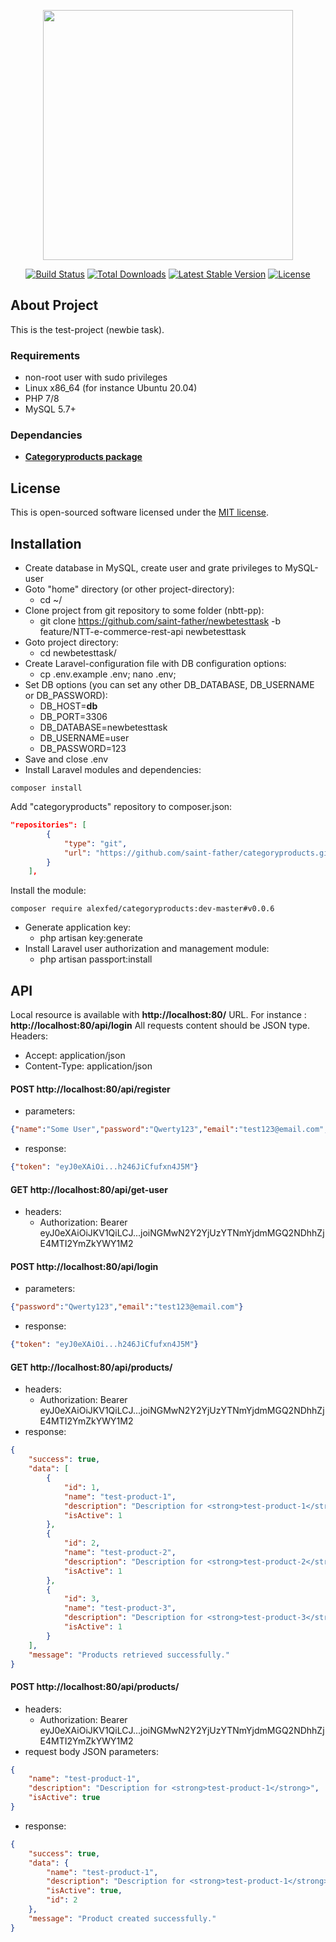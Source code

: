 <p align="center"><a href="https://laravel.com" target="_blank"><img src="https://raw.githubusercontent.com/laravel/art/master/logo-lockup/5%20SVG/2%20CMYK/1%20Full%20Color/laravel-logolockup-cmyk-red.svg" width="400"></a></p>

<p align="center">
<a href="https://travis-ci.org/laravel/framework"><img src="https://travis-ci.org/laravel/framework.svg" alt="Build Status"></a>
<a href="https://packagist.org/packages/laravel/framework"><img src="https://img.shields.io/packagist/dt/laravel/framework" alt="Total Downloads"></a>
<a href="https://packagist.org/packages/laravel/framework"><img src="https://img.shields.io/packagist/v/laravel/framework" alt="Latest Stable Version"></a>
<a href="https://packagist.org/packages/laravel/framework"><img src="https://img.shields.io/packagist/l/laravel/framework" alt="License"></a>
</p>

## About Project

This is the test-project (newbie task).

### Requirements

- non-root user with sudo privileges
- Linux x86_64 (for instance Ubuntu 20.04)
- PHP 7/8
- MySQL 5.7+

### Dependancies

- **[Categoryproducts package](https://github.com/saint-father/categoryproducts)**

## License

This is open-sourced software licensed under the [MIT license](https://opensource.org/licenses/MIT).

## Installation
- Create database in MySQL, create user and grate privileges to MySQL-user
- Goto "home" directory (or other project-directory):
    - cd ~/
- Clone project from git repository to some folder (nbtt-pp):
    - git clone https://github.com/saint-father/newbetesttask -b feature/NTT-e-commerce-rest-api newbetesttask
- Goto project directory:
    - cd newbetesttask/
- Create Laravel-configuration file with DB configuration options:
    - cp .env.example .env; nano .env;
- Set DB options (you can set any other DB_DATABASE, DB_USERNAME or DB_PASSWORD):
    - DB_HOST=**db**
    - DB_PORT=3306
    - DB_DATABASE=newbetesttask
    - DB_USERNAME=user
    - DB_PASSWORD=123
- Save and close .env
- Install Laravel modules and dependencies:
```console
composer install
```
Add "categoryproducts" repository to composer.json:
```json
"repositories": [
        {
            "type": "git",
            "url": "https://github.com/saint-father/categoryproducts.git"
        }
    ],
```
Install the module:
```console
composer require alexfed/categoryproducts:dev-master#v0.0.6
```
- Generate application key:
    - php artisan key:generate
- Install Laravel user authorization and management module:
    - php artisan passport:install

## API

Local resource is available with **http://localhost:80/** URL.
For instance : **http://localhost:80/api/login**
All requests content should be JSON type.
Headers:
- Accept: application/json
- Content-Type: application/json

#### POST http://localhost:80/api/register
- parameters:
```json
{"name":"Some User","password":"Qwerty123","email":"test123@email.com","password_confirmation":"Qwerty123"}
```
- response:
```json
{"token": "eyJ0eXAiOi...h246JiCfufxn4J5M"}
```
#### GET http://localhost:80/api/get-user
- headers:
    - Authorization: Bearer eyJ0eXAiOiJKV1QiLCJ...joiNGMwN2Y2YjUzYTNmYjdmMGQ2NDhhZjE4MTI2YmZkYWY1M2

#### POST http://localhost:80/api/login
- parameters:
```json
{"password":"Qwerty123","email":"test123@email.com"}
```
- response:
```json
{"token": "eyJ0eXAiOi...h246JiCfufxn4J5M"}
```
#### GET http://localhost:80/api/products/
- headers:
    - Authorization: Bearer eyJ0eXAiOiJKV1QiLCJ...joiNGMwN2Y2YjUzYTNmYjdmMGQ2NDhhZjE4MTI2YmZkYWY1M2
- response:
```json
{
    "success": true,
    "data": [
        {
            "id": 1,
            "name": "test-product-1",
            "description": "Description for <strong>test-product-1</strong>",
            "isActive": 1
        },
        {
            "id": 2,
            "name": "test-product-2",
            "description": "Description for <strong>test-product-2</strong>",
            "isActive": 1
        },
        {
            "id": 3,
            "name": "test-product-3",
            "description": "Description for <strong>test-product-3</strong>",
            "isActive": 1
        }
    ],
    "message": "Products retrieved successfully."
}
```
#### POST http://localhost:80/api/products/
- headers:
    - Authorization: Bearer eyJ0eXAiOiJKV1QiLCJ...joiNGMwN2Y2YjUzYTNmYjdmMGQ2NDhhZjE4MTI2YmZkYWY1M2
- request body JSON parameters:
```json
{
    "name": "test-product-1",
    "description": "Description for <strong>test-product-1</strong>",
    "isActive": true
}
```
- response:
```json
{
    "success": true,
    "data": {
        "name": "test-product-1",
        "description": "Description for <strong>test-product-1</strong>",
        "isActive": true,
        "id": 2
    },
    "message": "Product created successfully."
}
```
